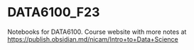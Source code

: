 # DATA6100_F23
Notebooks for DATA6100. Course website with more notes at https://publish.obsidian.md/nicam/Intro+to+Data+Science
